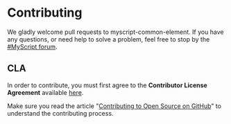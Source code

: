 # Contributing

We gladly welcome pull requests to myscript-common-element. If you have any questions, or need help to solve a problem, feel free to stop by the [#MyScript forum](https://dev.myscript.com/support/forum/).

## CLA

In order to contribute, you must first agree to the **Contributor License Agreement** available [here](http://goo.gl/forms/YyzZ9VSvYG).

Make sure you read the article "[Contributing to Open Source on GitHub](https://guides.github.com/activities/contributing-to-open-source/)" to understand the contributing process.